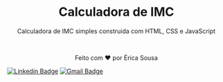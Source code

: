 <h1 align="center">Calculadora de IMC</h1>

<p align="center">
  Calculadora de IMC simples construida com HTML, CSS e JavaScript
</p>

<br/>

<p align="center">
  Feito com ❤️ por Érica Sousa
</p>

[![Linkedin Badge](https://img.shields.io/badge/-Érica-blue?style=flat-square&logo=Linkedin&logoColor=white&link=https://www.linkedin.com/in/erica-sousa/)](https://www.linkedin.com/in/erica-sousa/)
[![Gmail Badge](https://img.shields.io/badge/-ericams175@gmail.com-c14438?style=flat-square&logo=Gmail&logoColor=white&link=mailto:ericams175@gmail.com)](mailto:ericams175@gmail.com)
